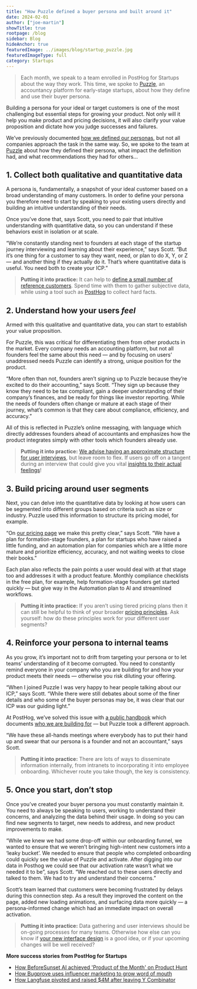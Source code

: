 ```yaml
---
title: "How Puzzle defined a buyer persona and built around it"
date: 2024-02-01
author: ["joe-martin"]
showTitle: true
rootpage: /blog
sidebar: Blog
hideAnchor: true
featuredImage: ../images/blog/startup_puzzle.jpg
featuredImageType: full
category: Startups
---
```


> Each month, we speak to a team enrolled in PostHog for Startups about the way they work. This time, we spoke to [Puzzle](https://puzzle.io/), an accountancy platform for early-stage startups, about how they define and use their buyer persona. 

Building a persona for your ideal or target customers is one of the most challenging but essential steps for growing your product. Not only will it help you make product and pricing decisions, it will also clarify your value proposition and dictate how you judge successes and failures.

We’ve previously documented [how we defined our personas](/founders/creating-ideal-customer-profile), but not all companies approach the task in the same way. So, we spoke to the team at [Puzzle](https://puzzle.io/) about how they defined their persona, what impact the definition had, and what recommendations they had for others...

## 1. Collect both qualitative and quantitative data

A persona is, fundamentally, a snapshot of your ideal customer based on a broad understanding of many customers. In order to define your persona you therefore need to start by speaking to your existing users directly and building an intuitive understanding of their needs.

Once you’ve done that, says Scott, you need to pair that intuitive understanding with quantitative data, so you can understand if these behaviors exist in isolation or at scale. 

“We’re constantly standing next to founders at each stage of the startup journey interviewing and learning about their experience,” says Scott. “But it’s one thing for a customer to say they want, need, or plan to do X, Y, or Z — and another thing if they actually do it. That’s where quantitative data is useful. You need both to create your ICP.”

> **Putting it into practice:** It can help to [define a small number of reference customers](/founders/creating-ideal-customer-profile#5-reference-customers). Spend time with them to gather subjective data, while using a tool such as [PostHog](/startups) to collect hard facts.

## 2. Understand how your users _feel_

Armed with this qualitative and quantitative data, you can start to establish your value proposition.

For Puzzle, this was critical for differentiating them from other products in the market. Every company needs an accounting platform, but not all founders feel the same about this need — and by focusing on users’ unaddressed needs Puzzle can identify a strong, unique position for the product.

“More often than not, founders aren’t signing up to Puzzle because they’re excited to do their accounting,” says Scott. “They sign up because they know they need to be tax compliant, gain a deeper understanding of their company’s finances, and be ready for things like investor reporting. While the needs of founders often change or mature at each stage of their journey, what’s common is that they care about compliance, efficiency, and accuracy.”

All of this is reflected in Puzzle’s online messaging, with language which directly addresses founders ahead of accountants and emphasizes how the product integrates simply with other tools which founders already use. 

> **Putting it into practice:** [We advise having an approximate structure for user interviews](/blog/how-to-work-out-what-users-need), but leave room to flex. If users go off on a tangent during an interview that could give you vital [insights to their actual feelings](/handbook/product/user-feedback)!

## 3. Build pricing around user segments

Next, you can delve into the quantitative data by looking at how users can be segmented into different groups based on criteria such as size or industry. Puzzle used this information to structure its pricing model, for example. 

“On [our pricing page](https://puzzle.io/pricing) we make this pretty clear,” says Scott. “We have a plan for formation-stage founders, a plan for startups who have raised a little funding, and an automation plan for companies which are a little more mature and prioritize efficiency, accuracy, and not waiting weeks to close their books."

Each plan also reflects the pain points a user would deal with at that stage too and addresses it with a product feature. Monthly compliance checklists in the free plan, for example, help formation-stage founders get started quickly — but give way in the Automation plan to AI and streamlined workflows.

> **Putting it into practice:** If you aren’t using tiered pricing plans then it can still be helpful to think of your broader [pricing principles](/handbook/engineering/feature-pricing). Ask yourself: how do these principles work for your different user segments? 

## 4. Reinforce your persona to internal teams

As you grow, it’s important not to drift from targeting your persona or to let teams’ understanding of it become corrupted. You need to constantly remind everyone in your company who you are building for and how your product meets their needs — otherwise you risk diluting your offering. 

“When I joined Puzzle I was very happy to hear people talking about our ICP,” says Scott. “While there were still debates about some of the finer details and who some of the buyer personas may be, it was clear that our ICP was our guiding light.”

At PostHog, we’ve solved this issue with [a public handbook](/handbook) which documents [who we are building for](/handbook/who-we-are-building-for) — but Puzzle took a different approach.  

“We have these all-hands meetings where everybody has to put their hand up and swear that our persona is a founder and not an accountant,” says Scott. 

> **Putting it into practice:** There are lots of ways to disseminate information internally, from intranets to incorporating it into employee onboarding. Whichever route you take though, the key is consistency. 

## 5. Once you start, don’t stop

Once you’ve created your buyer persona you must constantly maintain it. You need to always be speaking to users, working to understand their concerns, and analyzing the data behind their usage. In doing so you can find new segments to target, new needs to address, and new product improvements to make.

“While we knew we had some drop-off within our onboarding funnel, we wanted to ensure that we weren’t bringing high-intent new customers into a ‘leaky bucket’. We needed to ensure that people who completed onboarding could quickly see the value of Puzzle and activate. After digging into our data in Posthog we could see that our activation rate wasn’t what we needed it to be”, says Scott. “We reached out to these users directly and talked to them. We had to try and understand their concerns.”

Scott’s team learned that customers were becoming frustrated by delays during this connection step. As a result they improved the content on the page, added new loading animations, and surfacing data more quickly — a persona-informed change which had an immediate impact on overall activation. 

> **Putting it into practice:** Data gathering and user interviews should be on-going processes for many teams. Otherwise how else can you know if [your new interface design](/blog/introducing-notebooks) is a good idea, or if your upcoming changes will be well received?

**More success stories from PostHog for Startups**

- [How BeforeSunset AI achieved 'Product of the Month' on Product Hunt](/spotlight/startup-before-sunset-ai)
- [How Bugprove uses influencer marketing to grow word of mouth](/spotlight/startup-bugprove)
- [How Langfuse pivoted and raised $4M after leaving Y Combinator](/spotlight/startup-langfuse)

